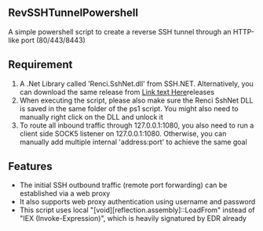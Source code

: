 ## RevSSHTunnelPowershell
A simple powershell script to create a reverse SSH tunnel through an HTTP-like port (80/443/8443)

## Requirement
1. A .Net Library called 'Renci.SshNet.dll' from SSH.NET. Alternatively, you can download the same release from [Link text Here](https://github.com/sshnet/SSH.NET/)releases
2. When executing the script, please also make sure the Renci SshNet DLL is saved in the same folder of the ps1 script. You might also need to manually right click on the DLL and unlock it
3. To route all inbound traffic through 127.0.0.1:1080, you also need to run a client side SOCK5 listener on 127.0.0.1:1080. Otherwise, you can manually add multiple internal 'address:port' to achieve the same goal

## Features
- The initial SSH outbound traffic (remote port forwarding) can be established via a web proxy 
- It also supports web proxy authentication using username and password
- This script uses local "[void][reflection.assembly]::LoadFrom" instead of "IEX (Invoke-Expression)", which is heavily signatured by EDR already